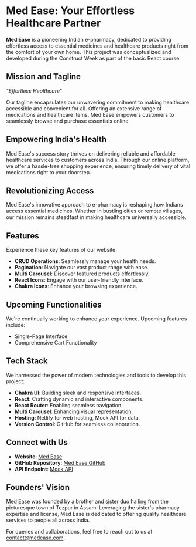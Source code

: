 # Med Ease: Your Effortless Healthcare Partner

**Med Ease** is a pioneering Indian e-pharmacy, dedicated to providing effortless access to essential medicines and healthcare products right from the comfort of your own home. This project was conceptualized and developed during the Construct Week as part of the basic React course.

## Mission and Tagline

*"Effortless Healthcare"*

Our tagline encapsulates our unwavering commitment to making healthcare accessible and convenient for all. Offering an extensive range of medications and healthcare items, Med Ease empowers customers to seamlessly browse and purchase essentials online.

## Empowering India's Health

Med Ease's success story thrives on delivering reliable and affordable healthcare services to customers across India. Through our online platform, we offer a hassle-free shopping experience, ensuring timely delivery of vital medications right to your doorstep.

## Revolutionizing Access

Med Ease's innovative approach to e-pharmacy is reshaping how Indians access essential medicines. Whether in bustling cities or remote villages, our mission remains steadfast in making healthcare universally accessible.

## Features

Experience these key features of our website:

- **CRUD Operations**: Seamlessly manage your health needs.
- **Pagination**: Navigate our vast product range with ease.
- **Multi Carousel**: Discover featured products effortlessly.
- **React Icons**: Engage with our user-friendly interface.
- **Chakra Icons**: Enhance your browsing experience.

## Upcoming Functionalities

We're continually working to enhance your experience. Upcoming features include:

- Single-Page Interface
- Comprehensive Cart Functionality

## Tech Stack

We harnessed the power of modern technologies and tools to develop this project:

- **Chakra UI**: Building sleek and responsive interfaces.
- **React**: Crafting dynamic and interactive components.
- **React Router**: Enabling seamless navigation.
- **Multi Carousel**: Enhancing visual representation.
- **Hosting**: Netlify for web hosting, Mock API for data.
- **Version Control**: GitHub for seamless collaboration.

## Connect with Us

- **Website**: [Med Ease](https://medease.netlify.app/)
- **GitHub Repository**: [Med Ease GitHub](https://github.com/Ak-nut-47/innate-earth-4569)
- **API Endpoint**: [Mock API](https://64287dfcebb1476fcc39986f.mockapi.io/nutrition_food)

## Founders' Vision

Med Ease was founded by a brother and sister duo hailing from the picturesque town of Tezpur in Assam. Leveraging the sister's pharmacy expertise and license, Med Ease is dedicated to offering quality healthcare services to people all across India.

For queries and collaborations, feel free to reach out to us at [contact@medease.com](mailto:contact@medease.com).
